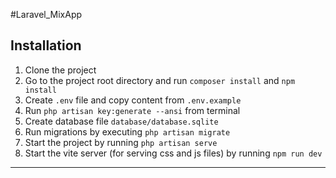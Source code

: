 #Laravel_MixApp
## Installation
1. Clone the project
2. Go to the project root directory and run `composer install` and `npm install`
3. Create `.env` file and copy content from `.env.example`
4. Run `php artisan key:generate --ansi` from terminal
5. Create database file `database/database.sqlite`
6. Run migrations by executing `php artisan migrate`
7. Start the project by running `php artisan serve`
8. Start the vite server (for serving css and js files) by running `npm run dev`

------
